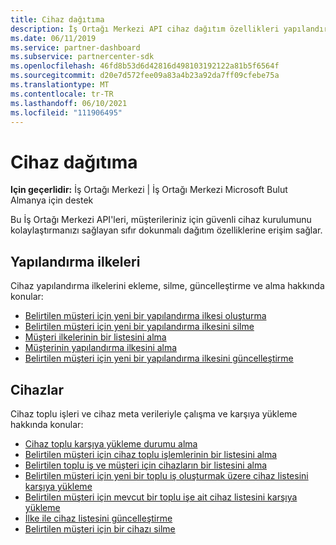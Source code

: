 ```yaml
---
title: Cihaz dağıtıma
description: İş Ortağı Merkezi API cihaz dağıtım özellikleri yapılandırma ilkelerini ve cihazları içerir.
ms.date: 06/11/2019
ms.service: partner-dashboard
ms.subservice: partnercenter-sdk
ms.openlocfilehash: 46fd8b53d6d42816d498103192122a81b5f6564f
ms.sourcegitcommit: d20e7d572fee09a83a4b23a92da7ff09cfebe75a
ms.translationtype: MT
ms.contentlocale: tr-TR
ms.lasthandoff: 06/10/2021
ms.locfileid: "111906495"
---
```

# <a name="device-deployment"></a>Cihaz dağıtıma

**Için geçerlidir:** İş Ortağı Merkezi | İş Ortağı Merkezi Microsoft Bulut Almanya için destek

Bu İş Ortağı Merkezi API'leri, müşterileriniz için güvenli cihaz kurulumunu kolaylaştırmanızı sağlayan sıfır dokunmalı dağıtım özelliklerine erişim sağlar.

## <a name="configuration-policies"></a>Yapılandırma ilkeleri

Cihaz yapılandırma ilkelerini ekleme, silme, güncelleştirme ve alma hakkında konular:

- [Belirtilen müşteri için yeni bir yapılandırma ilkesi oluşturma](create-a-new-configuration-policy-for-the-specified-customer.md)
- [Belirtilen müşteri için yeni bir yapılandırma ilkesini silme](delete-a-configuration-policy-for-the-specified-customer.md)
- [Müşteri ilkelerinin bir listesini alma](get-a-list-of-a-customer-s-policies.md)
- [Müşterinin yapılandırma ilkesini alma](retrieve-a-customer-s-configuration-policy.md)
- [Belirtilen müşteri için yeni bir yapılandırma ilkesini güncelleştirme](update-a-configuration-policy-for-the-specified-customer.md)

## <a name="devices"></a>Cihazlar

Cihaz toplu işleri ve cihaz meta verileriyle çalışma ve karşıya yükleme hakkında konular:

- [Cihaz toplu karşıya yükleme durumu alma](get-the-status-of-a-device-batch-upload.md)
- [Belirtilen müşteri için cihaz toplu işlemlerinin bir listesini alma](get-the-list-of-device-batches-for-the-specified-customer.md)
- [Belirtilen toplu iş ve müşteri için cihazların bir listesini alma](get-a-list-of-devices-for-the-specified-batch-and-customer.md)
- [Belirtilen müşteri için yeni bir toplu iş oluşturmak üzere cihaz listesini karşıya yükleme](upload-a-list-of-devices-to-create-a-new-batch-for-the-specified-customer.md)
- [Belirtilen müşteri için mevcut bir toplu işe ait cihaz listesini karşıya yükleme](upload-a-list-of-devices-for-the-specified-customer.md)
- [İlke ile cihaz listesini güncelleştirme](update-a-list-of-devices-with-a-policy.md)
- [Belirtilen müşteri için bir cihazı silme](delete-a-device-for-the-specified-customer.md)
